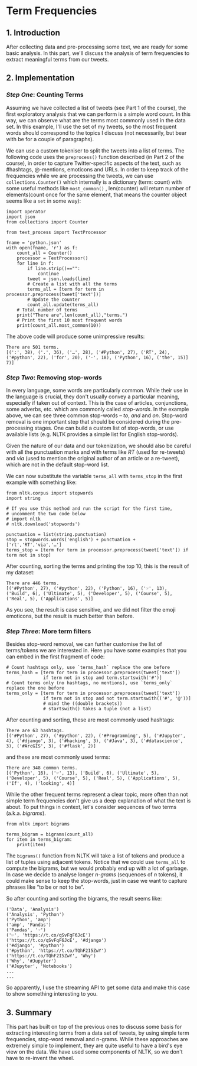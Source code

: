# Term Frequencies

## 1. Introduction

After collecting data and pre-processing some text, we are ready for some basic analysis. In this part, we'll discuss the analysis of term frequencies to extract meaningful terms from our tweets.

## 2. Implementation

### *Step One*: Counting Terms

Assuming we have collected a list of tweets (see Part 1 of the course), the first exploratory analysis that we can perform is a simple word count. In this way, we can observe what are the terms most commonly used in the data set. In this example, I'll use the set of my tweets, so the most frequent words should correspond to the topics I discuss (not necessarily, but bear with be for a couple of paragraphs).

We can use a custom tokeniser to split the tweets into a list of terms. The following code uses the `preprocess()` function described (in Part 2 of the course), in order to capture Twitter-specific aspects of the text, such as #hashtags, @-mentions, emoticons and URLs. In order to keep track of the frequencies while we are processing the tweets, we can use `collections.Counter()` which internally is a dictionary (term: count) with some useful methods like `most_common()` , len(counter) will return number of elements(count once for the same element, that means the counter object seems like a `set` in some way):

```
import operator 
import json
from collections import Counter

from text_process import TextProcessor

fname = 'python.json'
with open(fname, 'r') as f:
    count_all = Counter()
    processor = TextProcessor()
    for line in f:
        if line.strip()=="":
            continue
        tweet = json.loads(line)
        # Create a list with all the terms
        terms_all = [term for term in processor.preprocess(tweet['text'])]
        # Update the counter
        count_all.update(terms_all)
    # Total number of terms
    print("There are",len(count_all),"terms.")
    # Print the first 10 most frequent words
    print(count_all.most_common(10))
```

The above code will produce some unimpressive results:

```
There are 501 terms.
[(':', 38), ('.', 36), ('…', 28), ('#Python', 27), ('RT', 24), ('#python', 22), ('for', 20), ('-', 18), ('Python', 16), ('the', 15)] 7)]
```

### *Step Two*: Removing stop-words

In every language, some words are particularly common. While their use in the language is crucial, they don't usually convey a particular meaning, especially if taken out of context. This is the case of articles, conjunctions, some adverbs, etc. which are commonly called *stop-words*. In the example above, we can see three common stop-words – *to*, *and* and *on*. Stop-word removal is one important step that should be considered during the pre-processing stages. One can build a custom list of stop-words, or use available lists (e.g. NLTK provides a simple list for English stop-words).

Given the nature of our data and our tokenization, we should also be careful with all the punctuation marks and with terms like *RT* (used for re-tweets) and *via* (used to mention the original author of an article or a re-tweet), which are not in the default stop-word list.

We can now substitute the variable `terms_all` with `terms_stop` in the first example with something like:

```
from nltk.corpus import stopwords
import string

# If you use this method and run the script for the first time,
# uncomment the two code below
# import nltk
# nltk.download('stopwords')

punctuation = list(string.punctuation)
stop = stopwords.words('english') + punctuation + ['rt','RT','via','…']
terms_stop = [term for term in processor.preprocess(tweet['text']) if term not in stop]
```

After counting, sorting the terms and printing the top 10, this is the result of my dataset:

```
There are 446 terms.
[('#Python', 27), ('#python', 22), ('Python', 16), ('☞', 13), ('Build', 6), ('Ultimate', 5), ('Developer', 5), ('Course', 5), ('Real', 5), ('Applications', 5)]
```

As you see, the result is case sensitive, and we did not filter the emoji emoticons, but the result is much better than before.

### *Step Three*: More term filters

Besides stop-word removal, we can further customise the list of terms/tokens we are interested in. Here you have some examples that you can embed in the first fragment of code:

```
# Count hashtags only, use `terms_hash` replace the one before 
terms_hash = [term for term in processor.preprocess(tweet['text']) 
              if term not in stop and term.startswith('#')]
# Count terms only (no hashtags, no mentions), use `terms_only` replace the one before
terms_only = [term for term in processor.preprocess(tweet['text']) 
              if term not in stop and not term.startswith(('#', '@'))] 
              # mind the ((double brackets))
              # startswith() takes a tuple (not a list)
```

After counting and sorting, these are most commonly used hashtags:

```
There are 63 hashtags.
[('#Python', 27), ('#python', 22), ('#Programming', 5), ('#Jupyter', 4), ('#django', 3), ('#hacking', 3), ('#Java', 3), ('#datascience', 3), ('#ArcGIS', 3), ('#flask', 2)]
```

and these are most commonly used terms:

```
There are 348 common terms.
[('Python', 16), ('☞', 13), ('Build', 6), ('Ultimate', 5), ('Developer', 5), ('Course', 5), ('Real', 5), ('Applications', 5), ('If', 4), ('looking', 4)]
```

While the other frequent terms represent a clear topic, more often than not simple term frequencies don't give us a deep explanation of what the text is about. To put things in context, let's consider sequences of two terms (a.k.a. *bigrams*).

```
from nltk import bigrams 

terms_bigram = bigrams(count_all) 
for item in terms_bigram:
    print(item)
```

The `bigrams()` function from NLTK will take a list of tokens and produce a list of tuples using adjacent tokens. Notice that we could use `terms_all` to compute the bigrams, but we would probably end up with a lot of garbage. In case we decide to analyse longer *n-grams* (sequences of *n* tokens), it could make sense to keep the stop-words, just in case we want to capture phrases like “to be or not to be”.

So after counting and sorting the bigrams, the result seems like:

```
('Data', 'Analysis')
('Analysis', 'Python')
('Python', 'amp')
('amp', 'Pandas')
('Pandas', '☞')
('☞', 'https://t.co/qSvFqF6JcE')
('https://t.co/qSvFqF6JcE', '#django')
('#django', '#python')
('#python', 'https://t.co/TQhF2I5ZwY')
('https://t.co/TQhF2I5ZwY', 'Why')
('Why', '#Jupyter')
('#Jupyter', 'Notebooks')
...
...
```

So apparently, I use the streaming API to get some data and make this case to show something interesting to you.

## 3. Summary

This part has built on top of the previous ones to discuss some basis for extracting interesting terms from a data set of tweets, by using simple term frequencies, stop-word removal and n-grams. While these approaches are extremely simple to implement, they are quite useful to have a bird's eye view on the data. We have used some components of NLTK, so we don't have to re-invent the wheel.